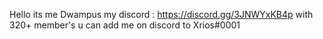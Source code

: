 Hello its me Dwampus 
my discord : https://discord.gg/3JNWYxKB4p with 320+ member's
u can add me on discord to Xrios#0001
